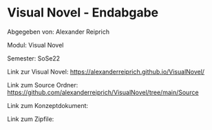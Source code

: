 # Visual Novel - Endabgabe

Abgegeben von: Alexander Reiprich

Modul: Visual Novel

Semester: SoSe22


Link zur Visual Novel: https://alexanderreiprich.github.io/VisualNovel/

Link zum Source Ordner: https://github.com/alexanderreiprich/VisualNovel/tree/main/Source

Link zum Konzeptdokument: 

Link zum Zipfile: 

